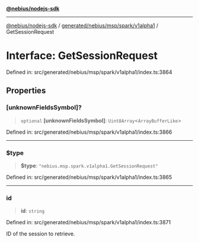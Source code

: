 [**@nebius/nodejs-sdk**](../../../../../../README.md)

***

[@nebius/nodejs-sdk](../../../../../../README.md) / [generated/nebius/msp/spark/v1alpha1](../README.md) / GetSessionRequest

# Interface: GetSessionRequest

Defined in: src/generated/nebius/msp/spark/v1alpha1/index.ts:3864

## Properties

### \[unknownFieldsSymbol\]?

> `optional` **\[unknownFieldsSymbol\]**: `Uint8Array`\<`ArrayBufferLike`\>

Defined in: src/generated/nebius/msp/spark/v1alpha1/index.ts:3866

***

### $type

> **$type**: `"nebius.msp.spark.v1alpha1.GetSessionRequest"`

Defined in: src/generated/nebius/msp/spark/v1alpha1/index.ts:3865

***

### id

> **id**: `string`

Defined in: src/generated/nebius/msp/spark/v1alpha1/index.ts:3871

ID of the session to retrieve.
